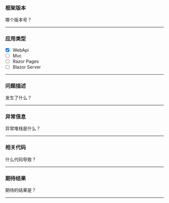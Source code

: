 ### 框架版本

哪个版本号？

-----------

### 应用类型

- [x] WebApi
- [ ] Mvc
- [ ] Razor Pages
- [ ] Blazor Server

-----------

### 问题描述

发生了什么？

-----------

### 异常信息

异常堆栈是什么？

-----------

### 相关代码

什么代码导致？

-----------

### 期待结果

期待的结果是？

-----------